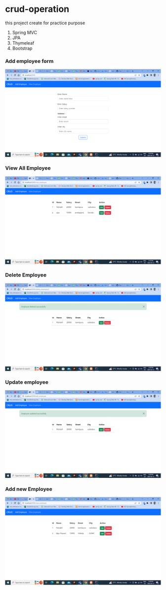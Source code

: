 # crud-operation
this project create for practice purpose

1. Spring MVC
2. JPA
3. Thymeleaf
4. Bootstrap

<h3>Add employee form</h3>
<picture>
<img alt="Add employee form" src="screenshot/add_employee_form.png"/>
</picture>

<h3>View All Employee</h3>
<picture>
<img alt="View all employee with action" src="screenshot/view_employee.png">
</picture>

<h3>Delete Employee</h3>
<picture>
<img alt="delete employee screenshot" src="screenshot/delete_employee.png">
</picture>

<h3>Update employee</h3>
<picture>
<img alt="update employee screenshot" src="screenshot/update_employee.png">
</picture>

<h3>Add new Employee</h3>
<picture>
<img alt="add new employee screenshot" src="screenshot/add_new_employee.png">
</picture>
